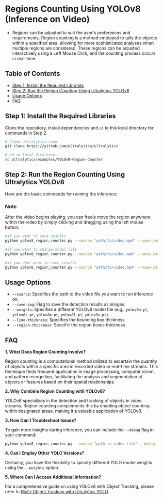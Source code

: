 # Regions Counting Using YOLOv8 (Inference on Video)
- Regions can be adjusted to suit the user's preferences and requirements.
Region counting is a method employed to tally the objects within a specified area, allowing for more sophisticated analyses when multiple regions are considered. These regions can be adjusted interactively using a Left Mouse Click, and the counting process occurs in real-time.

## Table of Contents

- [Step 1: Install the Required Libraries](#step-1-install-the-required-libraries)
- [Step 2: Run the Region Counting Using Ultralytics YOLOv8](#step-2-run-the-region-counting-using-ultralytics-yolov8)
- [Usage Options](#usage-options)
- [FAQ](#faq)

## Step 1: Install the Required Libraries

Clone the repository, install dependencies and `cd` to this local directory for commands in Step 2.

```bash
# Clone ultralytics repo
git clone https://github.com/ultralytics/ultralytics

# cd to local directory
cd ultralytics/examples/YOLOv8-Region-Counter
```

## Step 2: Run the Region Counting Using Ultralytics YOLOv8

Here are the basic commands for running the inference:
### Note
After the video begins playing, you can freely move the region anywhere within the video by simply clicking and dragging using the left mouse button.
```bash
#if you want to save results
python yolov8_region_counter.py --source "path/to/video.mp4" --save-img --view-img

#if you want to change model file
python yolov8_region_counter.py --source "path/to/video.mp4" --save-img --weights "path/to/model.pt"

#if you dont want to save results
python yolov8_region_counter.py --source "path/to/video.mp4" --view-img

```


## Usage Options

- `--source`: Specifies the path to the video file you want to run inference on.
- `--save-img`: Flag to save the detection results as images.
- `--weights`: Specifies a different YOLOv8 model file (e.g., `yolov8n.pt`, `yolov8s.pt`, `yolov8m.pt`, `yolov8l.pt`, `yolov8x.pt`).
- `--line-thickness`: Specifies the bounding box thickness
- `--region-thickness`: Specific the region boxes thickness

## FAQ

**1. What Does Region Counting Involve?**

Region counting is a computational method utilized to ascertain the quantity of objects within a specific area in recorded video or real-time streams. This technique finds frequent application in image processing, computer vision, and pattern recognition, facilitating the analysis and segmentation of objects or features based on their spatial relationships.

**2. Why Combine Region Counting with YOLOv8?**

YOLOv8 specializes in the detection and tracking of objects in video streams. Region counting complements this by enabling object counting within designated areas, making it a valuable application of YOLOv8.

**3. How Can I Troubleshoot Issues?**

To gain more insights during inference, you can include the `--debug` flag in your command:

```bash
python yolov8_region_counter.py --source "path to video file" --debug
```

**4. Can I Employ Other YOLO Versions?**

Certainly, you have the flexibility to specify different YOLO model weights using the `--weights` option.

**5. Where Can I Access Additional Information?**

For a comprehensive guide on using YOLOv8 with Object Tracking, please refer to [Multi-Object Tracking with Ultralytics YOLO](https://docs.ultralytics.com/modes/track/).